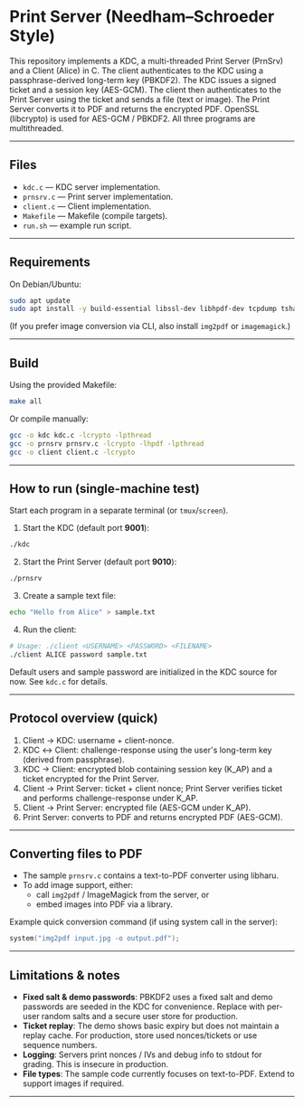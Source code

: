
# Print Server (Needham–Schroeder Style) 
  
This repository implements a KDC, a multi-threaded Print Server (PrnSrv) and a Client (Alice) in C. The client authenticates to the KDC using a passphrase-derived long-term key (PBKDF2). The KDC issues a signed ticket and a session key (AES-GCM). The client then authenticates to the Print Server using the ticket and sends a file (text or image). The Print Server converts it to PDF and returns the encrypted PDF. OpenSSL (libcrypto) is used for AES-GCM / PBKDF2. All three programs are multithreaded.

---

## Files
- `kdc.c` — KDC server implementation.
- `prnsrv.c` — Print server implementation.
- `client.c` — Client implementation.
- `Makefile` — Makefile (compile targets).
- `run.sh` — example run script.

---

## Requirements
On Debian/Ubuntu:
```bash
sudo apt update
sudo apt install -y build-essential libssl-dev libhpdf-dev tcpdump tshark wireshark
```
(If you prefer image conversion via CLI, also install `img2pdf` or `imagemagick`.)

---

## Build
Using the provided Makefile:
```bash
make all
```
Or compile manually:
```bash
gcc -o kdc kdc.c -lcrypto -lpthread
gcc -o prnsrv prnsrv.c -lcrypto -lhpdf -lpthread
gcc -o client client.c -lcrypto
```

---

## How to run (single-machine test)
Start each program in a separate terminal (or `tmux`/`screen`).

1. Start the KDC (default port **9001**):
```bash
./kdc
```

2. Start the Print Server (default port **9010**):
```bash
./prnsrv
```

3. Create a sample text file:
```bash
echo "Hello from Alice" > sample.txt
```

4. Run the client:
```bash
# Usage: ./client <USERNAME> <PASSWORD> <FILENAME>
./client ALICE password sample.txt
```

Default users and sample password are initialized in the KDC source for now. See `kdc.c` for details.

---

## Protocol overview (quick)
1. Client → KDC: username + client-nonce.
2. KDC ↔ Client: challenge-response using the user's long-term key (derived from passphrase).
3. KDC → Client: encrypted blob containing session key (K_AP) and a ticket encrypted for the Print Server.
4. Client → Print Server: ticket + client nonce; Print Server verifies ticket and performs challenge-response under K_AP.
5. Client → Print Server: encrypted file (AES-GCM under K_AP).
6. Print Server: converts to PDF and returns encrypted PDF (AES-GCM).

---

## Converting files to PDF
- The sample `prnsrv.c` contains a text-to-PDF converter using libharu.
- To add image support, either:
  - call `img2pdf` / ImageMagick from the server, or
  - embed images into PDF via a library.

Example quick conversion command (if using system call in the server):
```c
system("img2pdf input.jpg -o output.pdf");
```

---  

## Limitations & notes
- **Fixed salt & demo passwords**: PBKDF2 uses a fixed salt and demo passwords are seeded in the KDC for convenience. Replace with per-user random salts and a secure user store for production.
- **Ticket replay**: The demo shows basic expiry but does not maintain a replay cache. For production, store used nonces/tickets or use sequence numbers.
- **Logging**: Servers print nonces / IVs and debug info to stdout for grading. This is insecure in production.
- **File types**: The sample code currently focuses on text-to-PDF. Extend to support images if required.

---

